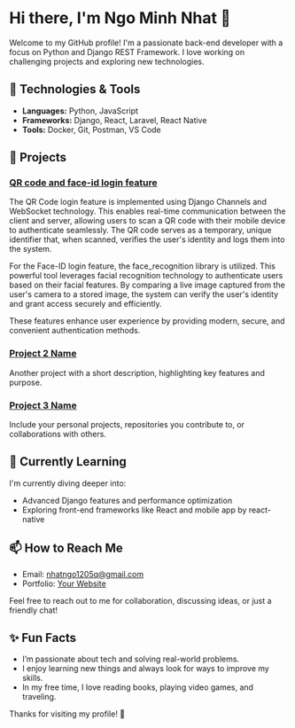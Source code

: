 # Hi there, I'm Ngo Minh Nhat 👋


Welcome to my GitHub profile! I'm a passionate back-end developer with a focus on Python and Django REST Framework. I love working on challenging projects and exploring new technologies.

## 🔧 Technologies & Tools

- **Languages:** Python, JavaScript
- **Frameworks:** Django, React, Laravel, React Native
- **Tools:** Docker, Git, Postman, VS Code

## 🚀 Projects

### [QR code and face-id login feature](https://github.com/Nhatttk/QR-code-and-face-id-login-feature)
The QR Code login feature is implemented using Django Channels and WebSocket technology. This enables real-time communication between the client and server, allowing users to scan a QR code with their mobile device to authenticate seamlessly. The QR code serves as a temporary, unique identifier that, when scanned, verifies the user's identity and logs them into the system.

For the Face-ID login feature, the face_recognition library is utilized. This powerful tool leverages facial recognition technology to authenticate users based on their facial features. By comparing a live image captured from the user's camera to a stored image, the system can verify the user's identity and grant access securely and efficiently.

These features enhance user experience by providing modern, secure, and convenient authentication methods.

### [Project 2 Name](https://github.com/yourusername/project2)
Another project with a short description, highlighting key features and purpose.

### [Project 3 Name](https://github.com/yourusername/project3)
Include your personal projects, repositories you contribute to, or collaborations with others.

## 🌱 Currently Learning

I'm currently diving deeper into:
- Advanced Django features and performance optimization
- Exploring front-end frameworks like React and mobile app by react-native

## 📫 How to Reach Me

- Email: [nhatngo1205q@gmail.com](mailto:nhatngo1205q@gmail.com)
- Portfolio: [Your Website](https://ngominhnhat.vercel.app)

Feel free to reach out to me for collaboration, discussing ideas, or just a friendly chat!

## ✨ Fun Facts

- I’m passionate about tech and solving real-world problems.
- I enjoy learning new things and always look for ways to improve my skills.
- In my free time, I love reading books, playing video games, and traveling.

Thanks for visiting my profile! 🙌
